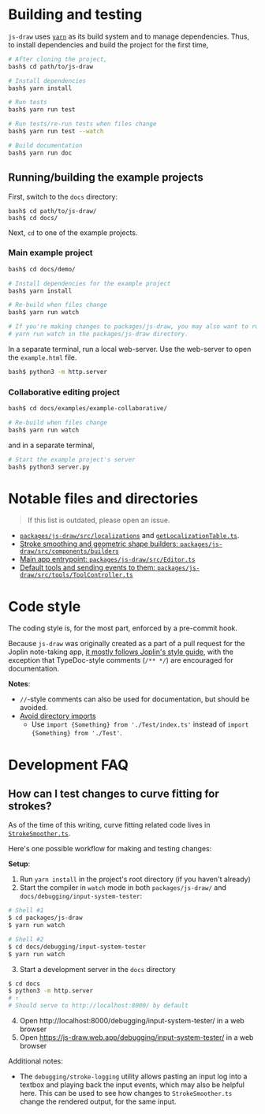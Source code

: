 # Building and testing

`js-draw` uses [`yarn`](https://yarnpkg.com/getting-started/install) as its build system and to manage dependencies. Thus, to install dependencies and build the project for the first time,

```bash
# After cloning the project,
bash$ cd path/to/js-draw

# Install dependencies
bash$ yarn install

# Run tests
bash$ yarn run test

# Run tests/re-run tests when files change
bash$ yarn run test --watch

# Build documentation
bash$ yarn run doc
```

## Running/building the example projects

First, switch to the `docs` directory:

```console
bash$ cd path/to/js-draw/
bash$ cd docs/
```

Next, `cd` to one of the example projects.

### Main example project

```bash
bash$ cd docs/demo/

# Install dependencies for the example project
bash$ yarn install

# Re-build when files change
bash$ yarn run watch

# If you're making changes to packages/js-draw, you may also want to run
# yarn run watch in the packages/js-draw directory.
```

In a separate terminal, run a local web-server. Use the web-server to open the `example.html` file.

```bash
bash$ python3 -m http.server
```

### Collaborative editing project

```bash
bash$ cd docs/examples/example-collaborative/

# Re-build when files change
bash$ yarn run watch
```

and in a separate terminal,

```bash
# Start the example project's server
bash$ python3 server.py
```

# Notable files and directories

> If this list is outdated, please open an issue.

- [`packages/js-draw/src/localizations`](https://github.com/personalizedrefrigerator/js-draw/tree/main/packages/js-draw/src/localizations) and [`getLocalizationTable.ts`](https://github.com/personalizedrefrigerator/js-draw/blob/main/packages/js-draw/src/localizations/getLocalizationTable.ts).
- [Stroke smoothing and geometric shape builders: `packages/js-draw/src/components/builders`](https://github.com/personalizedrefrigerator/js-draw/tree/main/packages/js-draw/src/components/builders)
- [Main app entrypoint: `packages/js-draw/src/Editor.ts`](https://github.com/personalizedrefrigerator/js-draw/blob/main/packages/js-draw/src/Editor.ts)
- [Default tools and sending events to them: `packages/js-draw/src/tools/ToolController.ts`](https://github.com/personalizedrefrigerator/js-draw/blob/main/packages/js-draw/src/tools/ToolController.ts)

# Code style

The coding style is, for the most part, enforced by a pre-commit hook.

Because `js-draw` was originally created as a part of a pull request for the Joplin note-taking app,
[it mostly follows Joplin's style guide](https://github.com/laurent22/joplin/blob/dev/readme/dev/coding_style.md),
with the exception that TypeDoc-style comments (`/** */`) are encouraged for documentation.

**Notes**:

- `//`-style comments can also be used for documentation, but should be avoided.
- [Avoid directory imports](https://github.com/personalizedrefrigerator/js-draw/issues/70)
  - Use `import {Something} from './Test/index.ts'` instead of `import {Something} from './Test'`.

# Development FAQ

## How can I test changes to curve fitting for strokes?

As of the time of this writing, curve fitting related code lives in [`StrokeSmoother.ts`](https://github.com/personalizedrefrigerator/js-draw/tree/main/packages/js-draw/src/components/util/).

Here's one possible workflow for making and testing changes:

**Setup**:

1. Run `yarn install` in the project's root directory (if you haven't already)
2. Start the compiler in `watch` mode in both `packages/js-draw/` and `docs/debugging/input-system-tester`:

```bash
# Shell #1
$ cd packages/js-draw
$ yarn run watch

# Shell #2
$ cd docs/debugging/input-system-tester
$ yarn run watch
```

3. Start a development server in the `docs` directory

```bash
$ cd docs
$ python3 -m http.server
# ↑
# Should serve to http://localhost:8000/ by default
```

4. Open http://localhost:8000/debugging/input-system-tester/ in a web browser
5. Open https://js-draw.web.app/debugging/input-system-tester/ in a web browser

Additional notes:

- The `debugging/stroke-logging` utility allows pasting an input log into a textbox and playing back the input events, which may also be helpful here. This can be used to see how changes to `StrokeSmoother.ts` change the rendered output, for the same input.
